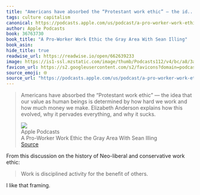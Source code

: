 ```yaml
---
title: "Americans have absorbed the “Protestant work ethic” — the id..."
tags: culture capitalism
canonical: https://podcasts.apple.com/us/podcast/a-pro-worker-work-ethic/id1081584611?i=1000641692840
author: Apple Podcasts
book: 36763730
book_title: "A Pro-Worker Work Ethic the Gray Area With Sean Illing"
book_asin: 
hide_title: true
readwise_url: https://readwise.io/open/662639233
image: https://is1-ssl.mzstatic.com/image/thumb/Podcasts112/v4/bc/a8/3a/bca83ad1-bd69-434d-1102-827ad6d3e3d6/mza_2793577413278319863.jpeg/1200x630wp.png
favicon_url: https://s2.googleusercontent.com/s2/favicons?domain=podcasts.apple.com
source_emoji: 🌐
source_url: "https://podcasts.apple.com/us/podcast/a-pro-worker-work-ethic/id1081584611?i=1000641692840#:~:text=Americans%20have%20absorbed,why%20it%20sucks."
---
```


> Americans have absorbed the “Protestant work ethic” — the idea that our value as human beings is determined by how hard we work and how much money we make. Elizabeth Anderson explains how this evolved, why it pervades everything, and why it sucks.
> <div class="quoteback-footer"><div class="quoteback-avatar"><img class="mini-favicon" src="https://s2.googleusercontent.com/s2/favicons?domain=podcasts.apple.com"></div><div class="quoteback-metadata"><div class="metadata-inner"><span style="display:none">FROM:</span><div aria-label="Apple Podcasts" class="quoteback-author"> Apple Podcasts</div><div aria-label="A Pro-Worker Work Ethic the Gray Area With Sean Illing" class="quoteback-title"> A Pro-Worker Work Ethic the Gray Area With Sean Illing</div></div></div><div class="quoteback-backlink"><a target="_blank" aria-label="go to the full text of this quotation" rel="noopener" href="https://podcasts.apple.com/us/podcast/a-pro-worker-work-ethic/id1081584611?i=1000641692840#:~:text=Americans%20have%20absorbed,why%20it%20sucks." class="quoteback-arrow"> Source</a></div></div>

From this discussion on the history of Neo-liberal and conservative work ethic:

> Work is disciplined activity for the benefit of others.

I like that framing.